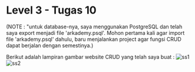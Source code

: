 # Level 3 - Tugas 10

(NOTE : "untuk database-nya, saya menggunakan PostgreSQL dan telah saya export menjadi file 'arkademy.psql'. Mohon pertama kali agar import file 'arkademy.psql' dahulu, baru menjalankan project agar fungsi CRUD dapat berjalan dengan semestinya.)

Berikut adalah lampiran gambar website CRUD yang telah saya buat :
![ss1](https://user-images.githubusercontent.com/77045083/103748297-7cf7c200-5036-11eb-9208-2d6e4a9a4816.png)
![ss2](https://user-images.githubusercontent.com/77045083/103748315-84b76680-5036-11eb-9676-c7cb860655ae.png)
